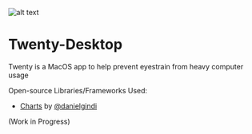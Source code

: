![alt text](https://github.com/rohintangirala/Twenty-Desktop/blob/master/Twenty-Desktop/Assets.xcassets/twenty-brand-light.imageset/twenty-brand-light.png "Twenty Logo")
# Twenty-Desktop

Twenty is a MacOS app to help prevent eyestrain from heavy computer usage

Open-source Libraries/Frameworks Used:
- [Charts](https://github.com/danielgindi/Charts) by [@danielgindi](https://github.com/danielgindi)

(Work in Progress)
